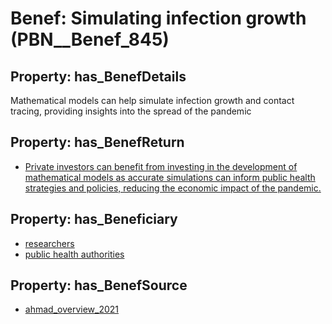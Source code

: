 # Benef: __Simulating infection growth__ (PBN__Benef_845)

## Property: has_BenefDetails

Mathematical models can help simulate infection growth and contact tracing, providing insights into the spread of the pandemic

## Property: has_BenefReturn

* [Private investors can benefit from investing in the development of mathematical models as accurate simulations can inform public health strategies and policies, reducing the economic impact of the pandemic.](../BenefReturn/PBN__BenefReturn_919)

## Property: has_Beneficiary

* [researchers](../Stakeholder/PBN__Stakeholder_2)
* [public health authorities](../Stakeholder/PBN__Stakeholder_0)

## Property: has_BenefSource

* [ahmad_overview_2021](../Article/PBN__Article_170)

